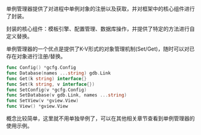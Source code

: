 单例管理器提供了对进程中单例对象的注册以及获取，并对框架中的核心组件进行了封装。

封装的核心组件：模板引擎、配置管理、数据库操作，并提供了特定的方法进行自定义替换。

单例管理器的一个优点是提供了K-V形式的对象管理机制(Set/Get)，随时可以对已存在对象进行注册/替换。

```go
func Config() *gcfg.Config
func Database(names ...string) gdb.Link
func Get(k string) interface{}
func Set(k string, v interface{})
func SetConfig(v *gcfg.Config)
func SetDatabase(v gdb.Link, names ...string)
func SetView(v *gview.View)
func View() *gview.View
```

概念比较简单，这里就不用单独举例了，可以在其他相关章节查看到单例管理器的使用示例。

